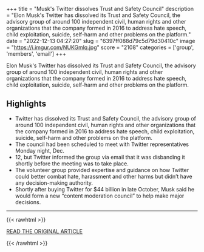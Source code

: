 +++
title = "Musk's Twitter dissolves Trust and Safety Council"
description = "Elon Musk's Twitter has dissolved its Trust and Safety Council, the advisory group of around 100 independent civil, human rights and other organizations that the company formed in 2016 to address hate speech, child exploitation, suicide, self-harm and other problems on the platform."
date = "2022-12-13 04:27:20"
slug = "6397ff088d79c5d79d30410c"
image = "https://i.imgur.com/NUKGmlq.jpg"
score = "2108"
categories = ['group', 'members', 'email']
+++

Elon Musk's Twitter has dissolved its Trust and Safety Council, the advisory group of around 100 independent civil, human rights and other organizations that the company formed in 2016 to address hate speech, child exploitation, suicide, self-harm and other problems on the platform.

## Highlights

- Twitter has dissolved its Trust and Safety Council, the advisory group of around 100 independent civil, human rights and other organizations that the company formed in 2016 to address hate speech, child exploitation, suicide, self-harm and other problems on the platform.
- The council had been scheduled to meet with Twitter representatives Monday night, Dec.
- 12, but Twitter informed the group via email that it was disbanding it shortly before the meeting was to take place.
- The volunteer group provided expertise and guidance on how Twitter could better combat hate, harassment and other harms but didn’t have any decision-making authority.
- Shortly after buying Twitter for $44 billion in late October, Musk said he would form a new “content moderation council” to help make major decisions.

---

{{< rawhtml >}}
  <p class="article-category">
    <a target="_blank" href="https://apnews.com/article/elon-musk-twitter-inc-technology-business-a9b795e8050de12319b82b5dd7118cd7">READ THE ORIGINAL ARTICLE</a>
  </p>
{{< /rawhtml >}}
